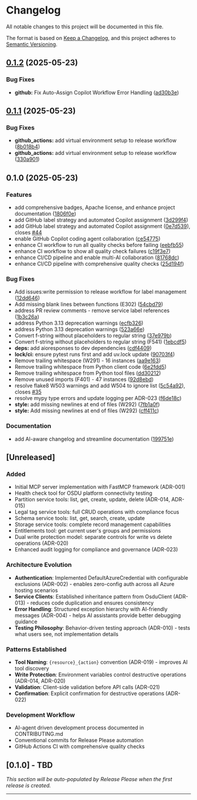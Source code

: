 # Changelog

All notable changes to this project will be documented in this file.

The format is based on [Keep a Changelog](https://keepachangelog.com/en/1.1.0/),
and this project adheres to [Semantic Versioning](https://semver.org/spec/v2.0.0.html).

<!-- 
AI Context: This changelog helps AI assistants understand the project's evolution.
Each entry includes not just what changed, but WHY it changed and what patterns emerged.
Key architectural decisions are linked to their ADRs.
-->

## [0.1.2](https://github.com/danielscholl-osdu/osdu-mcp-server/compare/v0.1.1...v0.1.2) (2025-05-23)


### Bug Fixes

* **github:** Fix Auto-Assign Copilot Workflow Error Handling ([ad30b3e](https://github.com/danielscholl-osdu/osdu-mcp-server/commit/ad30b3eeb620e00cb725374dc91e99521381b999))

## [0.1.1](https://github.com/danielscholl-osdu/osdu-mcp-server/compare/v0.1.0...v0.1.1) (2025-05-23)


### Bug Fixes

* **github_actions:** add virtual environment setup to release workflow ([8b018b4](https://github.com/danielscholl-osdu/osdu-mcp-server/commit/8b018b4ed27d5cb30727656b7189f5c9b57edbcc))
* **github_actions:** add virtual environment setup to release workflow ([330a901](https://github.com/danielscholl-osdu/osdu-mcp-server/commit/330a90160fae5ecf40abd283dc62d218ddf0c512))

## 0.1.0 (2025-05-23)


### Features

* add comprehensive badges, Apache license, and enhance project documentation ([1806f0e](https://github.com/danielscholl-osdu/osdu-mcp-server/commit/1806f0e56c0aae14bb4cb4307d767105fc20cca4))
* add GitHub label strategy and automated Copilot assignment ([3d299f4](https://github.com/danielscholl-osdu/osdu-mcp-server/commit/3d299f470c982984e360e4eea305da988b8db890))
* add GitHub label strategy and automated Copilot assignment ([0e7d539](https://github.com/danielscholl-osdu/osdu-mcp-server/commit/0e7d539dfb35f6a3c76bfd38b528c514759d05e8)), closes [#44](https://github.com/danielscholl-osdu/osdu-mcp-server/issues/44)
* enable GitHub Copilot coding agent collaboration ([ce54775](https://github.com/danielscholl-osdu/osdu-mcp-server/commit/ce5477518382ff2b96cbaaa81c6d9279cf5ca687))
* enhance CI workflow to run all quality checks before failing ([eebfb55](https://github.com/danielscholl-osdu/osdu-mcp-server/commit/eebfb55dc07ac04e412e57d6c252c61c9d89d30f))
* enhance CI workflow to show all quality check failures ([c19f3e7](https://github.com/danielscholl-osdu/osdu-mcp-server/commit/c19f3e785bc1871a801fc4fbc750accee6304a62))
* enhance CI/CD pipeline and enable multi-AI collaboration ([81768dc](https://github.com/danielscholl-osdu/osdu-mcp-server/commit/81768dc55f543a0b967ff268897d8bf5057a76c1))
* enhance CI/CD pipeline with comprehensive quality checks ([25d194f](https://github.com/danielscholl-osdu/osdu-mcp-server/commit/25d194fac72e71a05d7bc3aa2d9e7c47c5d42b81))


### Bug Fixes

* Add issues:write permission to release workflow for label management ([12dd646](https://github.com/danielscholl-osdu/osdu-mcp-server/commit/12dd646277f2ba5340a32951a1dad97890242bb4))
* Add missing blank lines between functions (E302) ([54cbd79](https://github.com/danielscholl-osdu/osdu-mcp-server/commit/54cbd791adf29db5f05ad2f6ba97ab20033c588b))
* address PR review comments - remove service label references ([1b3c26a](https://github.com/danielscholl-osdu/osdu-mcp-server/commit/1b3c26a85c9eeafba8c3b0b81afca869a98f524a))
* address Python 3.13 deprecation warnings ([ecfb326](https://github.com/danielscholl-osdu/osdu-mcp-server/commit/ecfb326294720d094efbd6e4f5ff3e53b0d791e2))
* address Python 3.13 deprecation warnings ([523a66e](https://github.com/danielscholl-osdu/osdu-mcp-server/commit/523a66edd322a26d420084a487d89173cead61f8))
* Convert f-string without placeholders to regular string ([37e979b](https://github.com/danielscholl-osdu/osdu-mcp-server/commit/37e979b40005a8d2f79d110b4d3b6e23593fc700))
* Convert f-string without placeholders to regular string (F541) ([1ebcdf5](https://github.com/danielscholl-osdu/osdu-mcp-server/commit/1ebcdf5c9acb7ef335c685effc48dac0ba68737d))
* **deps:** add aioresponses to dev dependencies ([cdf4409](https://github.com/danielscholl-osdu/osdu-mcp-server/commit/cdf44093d94ca0f545c025bc6ead5d67f49e9f5c))
* **lock/ci:** ensure pytest runs first and add uv.lock update ([90703f4](https://github.com/danielscholl-osdu/osdu-mcp-server/commit/90703f457d2cb7638084be13e6193d5ec4af0b82))
* Remove trailing whitespace (W291) - 16 instances ([aa9e163](https://github.com/danielscholl-osdu/osdu-mcp-server/commit/aa9e16333aa32afddf84345195843fd8bd092aae))
* Remove trailing whitespace from Python client code ([6e2fdd5](https://github.com/danielscholl-osdu/osdu-mcp-server/commit/6e2fdd502fcf85d8db88e9d9631ae73e8af74456))
* Remove trailing whitespace from Python tool files ([dd30212](https://github.com/danielscholl-osdu/osdu-mcp-server/commit/dd3021268a8408c87b53f491bc628b5fced3037c))
* Remove unused imports (F401) - 47 instances ([92d8ebd](https://github.com/danielscholl-osdu/osdu-mcp-server/commit/92d8ebde8663f9692125c05842e4e2da3c4e1968))
* resolve flake8 W503 warnings and add W504 to ignore list ([5c54a92](https://github.com/danielscholl-osdu/osdu-mcp-server/commit/5c54a92a02d1b4654a05ef15412ecb9b41f739a1)), closes [#35](https://github.com/danielscholl-osdu/osdu-mcp-server/issues/35)
* resolve mypy type errors and update logging per ADR-023 ([f6de18c](https://github.com/danielscholl-osdu/osdu-mcp-server/commit/f6de18c727d5e5683ea3d72643c9f8c427742bfc))
* **style:** add missing newlines at end of files (W292) ([7fb1a0f](https://github.com/danielscholl-osdu/osdu-mcp-server/commit/7fb1a0f38dada13571726fa4349d9ad695cb04af))
* **style:** Add missing newlines at end of files (W292) ([cff411c](https://github.com/danielscholl-osdu/osdu-mcp-server/commit/cff411c8b45484c3b2e96dd8d49f57b648ce72d7))


### Documentation

* add AI-aware changelog and streamline documentation ([199751e](https://github.com/danielscholl-osdu/osdu-mcp-server/commit/199751e69865c86b64049c8275591985cd0a4e92))

## [Unreleased]

### Added
- Initial MCP server implementation with FastMCP framework (ADR-001)
- Health check tool for OSDU platform connectivity testing
- Partition service tools: list, get, create, update, delete (ADR-014, ADR-015)
- Legal tag service tools: full CRUD operations with compliance focus
- Schema service tools: list, get, search, create, update
- Storage service tools: complete record management capabilities
- Entitlements tool: get current user's groups and permissions
- Dual write protection model: separate controls for write vs delete operations (ADR-020)
- Enhanced audit logging for compliance and governance (ADR-023)

### Architecture Evolution
- **Authentication**: Implemented DefaultAzureCredential with configurable exclusions (ADR-002) - enables zero-config auth across all Azure hosting scenarios
- **Service Clients**: Established inheritance pattern from OsduClient (ADR-013) - reduces code duplication and ensures consistency
- **Error Handling**: Structured exception hierarchy with AI-friendly messages (ADR-004) - helps AI assistants provide better debugging guidance
- **Testing Philosophy**: Behavior-driven testing approach (ADR-010) - tests what users see, not implementation details

### Patterns Established
- **Tool Naming**: `{resource}_{action}` convention (ADR-019) - improves AI tool discovery
- **Write Protection**: Environment variables control destructive operations (ADR-014, ADR-020)
- **Validation**: Client-side validation before API calls (ADR-021)
- **Confirmation**: Explicit confirmation for destructive operations (ADR-022)

### Development Workflow
- AI-agent driven development process documented in CONTRIBUTING.md
- Conventional commits for Release Please automation
- GitHub Actions CI with comprehensive quality checks

## [0.1.0] - TBD

_This section will be auto-populated by Release Please when the first release is created._

---

<!-- 
AI Learning Notes:
- The project started with a focus on read operations and gradually added write capabilities
- Security and compliance features were added based on OSDU platform requirements
- The dual permission model emerged from the need to separate data modification from deletion
- Each service client follows the same pattern but has service-specific quirks (e.g., Legal API uses v1)
-->
